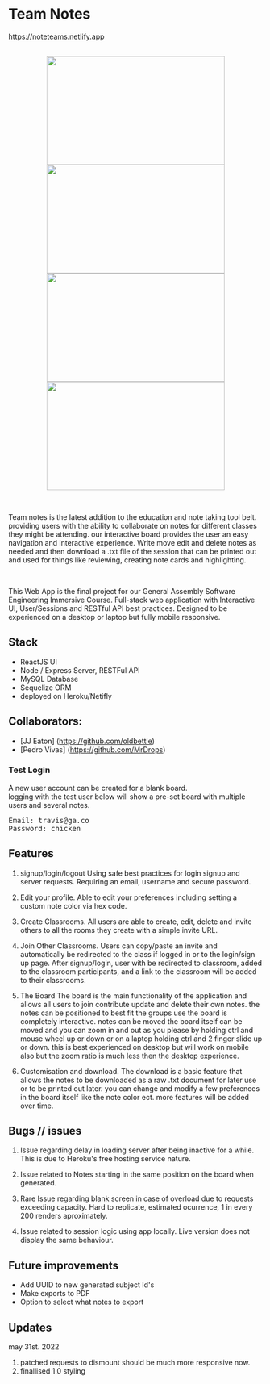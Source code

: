 # Team Notes

https://noteteams.netlify.app
<br/>
<br/>

<p align="center">
<img src="https://user-images.githubusercontent.com/35677595/171305163-134969ca-8f65-4b11-9f7c-787552a6e780.png" width="353" height="215">
<img src="https://user-images.githubusercontent.com/35677595/171305182-19dcd379-67cd-46cb-9a15-d6d8e312e40a.png" width="353" height="215">
<img src="https://user-images.githubusercontent.com/35677595/171305193-23054ee1-6aca-4a0c-9287-1c7d5ccae895.png" width="353" height="215">
<img src="https://user-images.githubusercontent.com/35677595/171306190-c12e20a7-6291-4aa2-b659-f7adbf5534be.png" width="353" height="215">
</p>
   
<br/>

Team notes is the latest addition to the education and note taking tool belt. providing users with the ability to collaborate on notes for different classes they might be attending. our interactive board provides the user an easy navigation and interactive experience. Write move edit and delete notes as needed and then download a .txt file of the session that can be printed out and used for things like reviewing, creating note cards and highlighting.

<br/>

This Web App is the final project for our General Assembly Software Engineering Immersive Course.
Full-stack web application with Interactive UI, User/Sessions and RESTful API best practices. Designed to be experienced on a desktop or laptop but fully mobile responsive.

## Stack

- ReactJS                  UI
- Node / Express           Server, RESTFul API
- MySQL                    Database
- Sequelize                ORM
- deployed on              Heroku/Netifly

## Collaborators:

-   [JJ Eaton] (https://github.com/oldbettie)
-   [Pedro Vivas] (https://github.com/MrDrops)

### Test Login

A new user account can be created for a blank board. </br>
logging with the test user below will show a pre-set board with multiple users and several notes.

<pre>
Email: travis@ga.co
Password: chicken
</pre>


## Features

1. signup/login/logout
   Using safe best practices for login signup and server requests. Requiring an email, username and secure password.

2. Edit your profile.
   Able to edit your preferences including setting a custom note color via hex code.

3. Create Classrooms.
   All users are able to create, edit, delete and invite others to all the rooms they create with a simple invite URL.

4. Join Other Classrooms.
   Users can copy/paste an invite and automatically be redirected to the class if logged in or to the login/sign up page. After signup/login, user with be redirected to classroom, added to the classroom participants, and a link to the classroom will be added to their classrooms.

5. The Board
   The board is the main functionality of the application and allows all users to join contribute update and delete their own notes. the notes can be positioned to best fit the groups use the board is completely interactive. notes can be moved the board itself can be moved and you can zoom in and out as you please by holding ctrl and mouse wheel up or down or on a laptop holding ctrl and 2 finger slide up or down. this is best experienced on desktop but will work on mobile also but the zoom ratio is much less then the desktop experience.

6. Customisation and download.
   The download is a basic feature that allows the notes to be downloaded as a raw .txt document for later use or to be printed out later. you can change and modify a few preferences in the board itself like the note color ect. more features will be added over time.

## Bugs // issues

1. Issue regarding delay in loading server after being inactive for a while. This is due to Heroku's free hosting service nature.

2. Issue related to Notes starting in the same position on the board when generated.

3. Rare Issue regarding blank screen in case of overload due to requests exceeding capacity. Hard to replicate, estimated ocurrence, 1 in every 200 renders aproximately.

4. Issue related to session logic using app locally. Live version does not display the same behaviour.

## Future improvements

- Add UUID to new generated subject Id's
- Make exports to PDF
- Option to select what notes to export

## Updates

may 31st. 2022

1. patched requests to dismount should be much more responsive now.
2. finallised 1.0 styling
